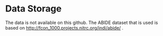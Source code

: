 # Data Storage
The data is not available on this github. The ABIDE dataset that is used is based on http://fcon_1000.projects.nitrc.org/indi/abide/ .
